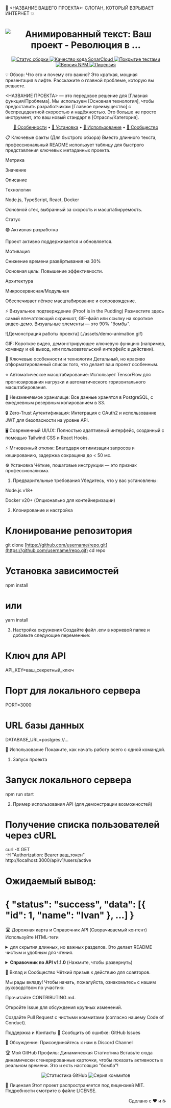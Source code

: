 🚀 <НАЗВАНИЕ ВАШЕГО ПРОЕКТА>: СЛОГАН, КОТОРЫЙ ВЗРЫВАЕТ ИНТЕРНЕТ 💥
<!--
Часть I: Визуальный Захват и Доверие
Этот блок сразу привлекает внимание и устанавливает профессиональный тон.
-->

<!-- 1. Динамический анимированный текст (Placeholder для readme-typing-svg) -->

<h1 align="center">
<img src="https://www.google.com/search?q=https://raw.githubusercontent.com/username/repo/main/assets/readme-typing-animation.svg" alt="Анимированный текст: Ваш проект - Революция в ...">
</h1>

<!-- 2. Кластер профессиональных бейджей (Shields.io - используйте свой репозиторий/статус) -->

<p align="center">
<a href="https://www.google.com/search?q=https://github.com/username/repo/actions/workflows/ci.yml">
<img src="https://www.google.com/search?q=https://img.shields.io/github/actions/workflow/status/username/repo/ci.yml%3Fbranch%3Dmain%26style%3Dfor-the-badge%26logo%3Dgithubactions%26logoColor%3Dwhite%26label%3D%D0%A1%D0%91%D0%9E%D0%A0%D0%9A%D0%90" alt="Статус сборки">
</a>
<a href="https://www.google.com/search?q=https://sonarcloud.io/dashboard%3Fid%3Dusername_repo">
<img src="https://www.google.com/search?q=https://img.shields.io/sonarcloud/quality_gate/username_repo%3Fstyle%3Dfor-the-badge%26logo%3Dsonarcloud%26logoColor%3Dwhite%26label%3D%D0%9A%D0%90%D0%A7%D0%95%D0%A1%D0%A2%D0%92%D0%9E" alt="Качество кода SonarCloud">
</a>
<a href="https://www.google.com/search?q=https://codecov.io/gh/username/repo">
<img src="https://www.google.com/search?q=https://img.shields.io/codecov/c/github/username/repo/main%3Fstyle%3Dfor-the-badge%26logo%3Dcodecov%26logoColor%3Dwhite%26label%3D%D0%9F%D0%9E%D0%9A%D0%A0%D0%AB%D0%A2%D0%98%D0%95" alt="Покрытие тестами">
</a>
<a href="https://www.npmjs.com/package/your-package-name">
<img src="https://www.google.com/search?q=https://img.shields.io/npm/v/your-package-name%3Fstyle%3Dfor-the-badge%26logo%3Dnpm%26logoColor%3Dwhite%26label%3D%D0%92%D0%95%D0%A0%D0%A1%D0%98%D0%AF" alt="Версия NPM">
</a>
<a href="./https://www.google.com/search?q=LICENSE">
<img src="https://www.google.com/search?q=https://img.shields.io/github/license/username/repo%3Fstyle%3Dfor-the-badge%26logo%3Dopensourceinitiative%26logoColor%3Dwhite%26label%3D%D0%9B%D0%98%D0%A6%D0%95%D0%9D%D0%97%D0%98%D0%AF" alt="Лицензия">
</a>
</p>

💡 Обзор: Что это и почему это важно?
Это краткая, мощная презентация в лифте. Расскажите о главной проблеме, которую вы решаете.

<НАЗВАНИЕ ПРОЕКТА> — это передовое решение для [Главная функция/Проблема]. Мы используем [Основная технология], чтобы предоставить разработчикам [Главное преимущество] с беспрецедентной скоростью и надёжностью. Это больше не просто инструмент, это ваш новый стандарт в [Отрасль/Категория].

<!-- Используем встроенный HTML для стилизации иконок. -->

<p align="center">
<a href="#ключевые-особенности-и-технологии">📖 Особенности</a> •
<a href="#rocket-установка">🚀 Установка</a> •
<a href="#hammer-использование">🔨 Использование</a> •
<a href="#🤝-вклад-и-сообщество">💖 Сообщество</a>
</p>

📋 Ключевые факты (Для быстрого обзора)
Вместо длинного текста, профессиональный README использует таблицу для быстрого представления ключевых метаданных проекта.

Метрика

Значение

Описание

Технологии

Node.js, TypeScript, React, Docker

Основной стек, выбранный за скорость и масштабируемость.

Статус

🟢 Активная разработка

Проект активно поддерживается и обновляется.

Мотивация

Снижение времени развёртывания на 30%

Основная цель: Повышение эффективности.

Архитектура

Микросервисная/Модульная

Обеспечивает лёгкое масштабирование и сопровождение.

⚡ Визуальное подтверждение (Proof is in the Pudding)
Разместите здесь самый впечатляющий скриншот, GIF-файл или ссылку на короткое видео-демо. Визуальные элементы — это 90% "бомбы".

![Демонстрация работы проекта] (./assets/demo-animation.gif)

GIF: Короткое видео, демонстрирующее ключевую функцию (например, команду и её вывод, или пользовательский интерфейс в действии).

🔑 Ключевые особенности и технологии
Детальный, но красиво отформатированный список того, что делает ваш проект особенным.

⭐ Автоматическое масштабирование: Использует TensorFlow для прогнозирования нагрузки и автоматического горизонтального масштабирования.

💾 Неизменяемое хранилище: Все данные хранятся в PostgreSQL, с ежедневным резервным копированием в S3.

🔒 Zero-Trust Аутентификация: Интеграция с OAuth2 и использование JWT для безопасности на уровне API.

🖥️ Современный UI/UX: Полностью адаптивный интерфейс, созданный с помощью Tailwind CSS и React Hooks.

⚡ Мгновенный отклик: Благодаря оптимизации запросов и кешированию, задержка сокращена до < 50 мс.

⚙️ Установка
Чёткие, пошаговые инструкции — это признак профессионализма.

1. Предварительные требования
Убедитесь, что у вас установлены:

Node.js v18+

Docker v20+ (Опционально для контейнеризации)

2. Клонирование и настройка
# Клонирование репозитория
git clone [https://github.com/username/repo.git](https://github.com/username/repo.git)
cd repo

# Установка зависимостей
npm install 
# или
yarn install

3. Настройка окружения
Создайте файл .env в корневой папке и добавьте следующие переменные:

# Ключ для API
API_KEY=ваш_секретный_ключ
# Порт для локального сервера
PORT=3000
# URL базы данных
DATABASE_URL=postgres://...

🔨 Использование
Покажите, как начать работу всего с одной командой.

1. Запуск проекта
# Запуск локального сервера
npm run start 

2. Пример использования API (для демонстрации возможностей)
# Получение списка пользователей через cURL
curl -X GET \
  -H "Authorization: Bearer ваш_токен" \
  http://localhost:3000/api/v1/users/active
  
# Ожидаемый вывод:
# { "status": "success", "data": [{ "id": 1, "name": "Ivan" }, ...] }

🛣️ Дорожная карта и Справочник API (Сворачиваемый контент)
Используйте HTML-теги <details> и <summary> для скрытия длинных, но важных разделов. Это делает README чистым и удобным для чтения.

<details>
<summary><b>Справочник по API v1.1.0 </b> (Нажмите, чтобы развернуть)</summary>

Метод

Путь

Описание

Требуемый Auth

GET

/api/v1/users

Получить список всех пользователей

Да (Admin)

POST

/api/v1/data

Отправить новый набор данных

Да (User)

DELETE

/api/v1/data/:id

Удалить запись по ID

Да (Owner)

Планы на v2.0
Переход на GraphQL.

Интеграция с облачными функциями (AWS Lambda/Google Cloud Functions).

</details>

🤝 Вклад и Сообщество
Чёткий призыв к действию для соавторов.

Мы рады вкладу! Чтобы начать, пожалуйста, ознакомьтесь с нашим руководством по участию:

Прочитайте CONTRIBUTING.md.

Откройте Issue для обсуждения крупных изменений.

Создайте Pull Request с чистыми коммитами (согласно нашему Code of Conduct).

Поддержка и Контакты
🐛 Сообщить об ошибке: GitHub Issues

💬 Обсуждение: Присоединяйтесь к нам в Discord Channel

🏆 Мой GitHub Профиль: Динамическая Статистика
Вставьте сюда динамически сгенерированные карточки, чтобы показать активность в реальном времени. Это и есть настоящая "бомба"!

<p align="center">
<img src="https://www.google.com/search?q=https://github-readme-stats.vercel.app/api%3Fusername%3Dusername%26show_icons%3Dtrue%26theme%3Dvue%26hide_border%3Dtrue" alt="Статистика GitHub">
<img src="https://www.google.com/search?q=https://github-readme-streak-stats.herokuapp.com/%3Fuser%3Dusername%26theme%3Dvue%26hide_border%3Dtrue" alt="Серия коммитов">
</p>

📄 Лицензия
Этот проект распространяется под лицензией MIT. Подробности смотрите в файле LICENSE.

<p align="right">
Сделано с ❤️ и ☕
</p>
